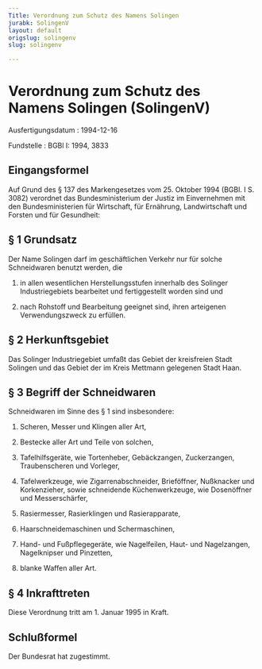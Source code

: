 ```yaml
---
Title: Verordnung zum Schutz des Namens Solingen
jurabk: SolingenV
layout: default
origslug: solingenv
slug: solingenv

---
```


# Verordnung zum Schutz des Namens Solingen (SolingenV)

Ausfertigungsdatum
:   1994-12-16

Fundstelle
:   BGBl I: 1994, 3833



## Eingangsformel

Auf Grund des § 137 des Markengesetzes vom 25. Oktober 1994 (BGBl. I S. 3082) verordnet das Bundesministerium der Justiz im Einvernehmen mit den Bundesministerien für Wirtschaft, für Ernährung, Landwirtschaft und Forsten und für Gesundheit:


## § 1 Grundsatz

Der Name Solingen darf im geschäftlichen Verkehr nur für solche Schneidwaren benutzt werden, die

1.  in allen wesentlichen Herstellungsstufen innerhalb des Solinger Industriegebiets bearbeitet und fertiggestellt worden sind und


2.  nach Rohstoff und Bearbeitung geeignet sind, ihren arteigenen Verwendungszweck zu erfüllen.





## § 2 Herkunftsgebiet

Das Solinger Industriegebiet umfaßt das Gebiet der kreisfreien Stadt Solingen und das Gebiet der im Kreis Mettmann gelegenen Stadt Haan.


## § 3 Begriff der Schneidwaren

Schneidwaren im Sinne des § 1 sind insbesondere:

1.  Scheren, Messer und Klingen aller Art,


2.  Bestecke aller Art und Teile von solchen,


3.  Tafelhilfsgeräte, wie Tortenheber, Gebäckzangen, Zuckerzangen, Traubenscheren und Vorleger,


4.  Tafelwerkzeuge, wie Zigarrenabschneider, Brieföffner, Nußknacker und Korkenzieher, sowie schneidende Küchenwerkzeuge, wie Dosenöffner und Messerschärfer,


5.  Rasiermesser, Rasierklingen und Rasierapparate,


6.  Haarschneidemaschinen und Schermaschinen,


7.  Hand- und Fußpflegegeräte, wie Nagelfeilen, Haut- und Nagelzangen, Nagelknipser und Pinzetten,


8.  blanke Waffen aller Art.





## § 4 Inkrafttreten

Diese Verordnung tritt am 1. Januar 1995 in Kraft.


## Schlußformel

Der Bundesrat hat zugestimmt.

